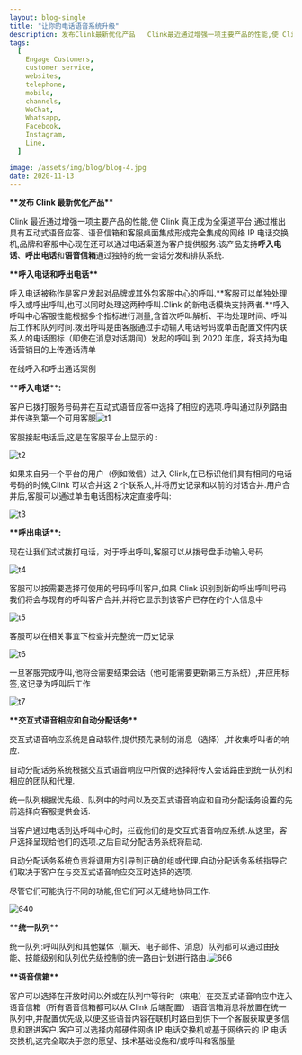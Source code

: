 ```yaml
---
layout: blog-single
title: "让你的电话语音系统升级"
description: 发布Clink最新优化产品   Clink最近通过增强一项主要产品的性能,使 Clink真正成为全渠道平台.通过推出具有互动式语音应答、语音信箱和客服桌面集成形成完全集成的网络IP电话交换机,品牌和客服中心现在还可以通过电话渠道为客户提供服务.该产品支持呼入电话、呼出电话和语音信箱通过独特的统一会话分发和排队系统. 呼入电话和呼出电话 呼入电话被称作是客户发起对品牌或其外包客服中心的呼叫.客服可以单独处理呼入或呼出呼叫,也可以同时处理这两种呼叫.Clink...
tags:
  [
    Engage Customers,
    customer service,
    websites,
    telephone,
    mobile,
    channels,
    WeChat,
    Whatsapp,
    Facebook,
    Instagram,
    Line,
  ]

image: /assets/img/blog/blog-4.jpg
date: 2020-11-13
---
```


**\*\*发布 Clink 最新优化产品\*\***

Clink 最近通过增强一项主要产品的性能,使 Clink 真正成为全渠道平台.通过推出具有互动式语音应答、语音信箱和客服桌面集成形成完全集成的网络 IP 电话交换机,品牌和客服中心现在还可以通过电话渠道为客户提供服务.该产品支持**呼入电话**、**呼出电话**和**语音信箱**通过独特的统一会话分发和排队系统.

**\*\*呼入电话和呼出电话\*\***

呼入电话被称作是客户发起对品牌或其外包客服中心的呼叫.**客服可以单独处理呼入或呼出呼叫,也可以同时处理这两种呼叫.Clink 的新电话模块支持两者.**呼入呼叫中心客服性能根据多个指标进行测量,含首次呼叫解析、平均处理时间、呼叫后工作和队列时间.拨出呼叫是由客服通过手动输入电话号码或单击配置文件内联系人的电话图标（即使在消息对话期间）发起的呼叫.到 2020 年底，将支持为电话营销目的上传通话清单

在线呼入和呼出通话案例

**\*\*呼入电话\*\*:**

客户已拨打服务号码并在互动式语音应答中选择了相应的选项.呼叫通过队列路由并传递到第一个可用客服![t1](/assets/img/blog/t1.png)

客服接起电话后,这是在客服平台上显示的 :

![t2](/assets/img/blog/t2.png)

如果来自另一个平台的用户（例如微信）进入 Clink,在已标识他们具有相同的电话号码的时候,Clink 可以合并这 2 个联系人,并将历史记录和以前的对话合并.用户合并后,客服可以通过单击电话图标决定直接呼叫:

![t3](/assets/img/blog/t3.png)

**\*\*呼出电话\*\*:**

现在让我们试试拨打电话，对于呼出呼叫,客服可以从拨号盘手动输入号码

![t4](/assets/img/blog/t4.png)

客服可以按需要选择可使用的号码呼叫客户,如果 Clink 识别到新的呼出呼叫号码我们将会与现有的呼叫客户合并,并将它显示到该客户已存在的个人信息中

![t5](/assets/img/blog/t5.png)

客服可以在相关事宜下检查并完整统一历史记录

![t6](/assets/img/blog/t6.jpg)

一旦客服完成呼叫,他将会需要结束会话（他可能需要更新第三方系统）,并应用标签,这记录为呼叫后工作

![t7](/assets/img/blog/t7.png)

**\*\*交互式语音相应和自动分配话务\*\***

交互式语音响应系统是自动软件,提供预先录制的消息（选择）,并收集呼叫者的响应.

自动分配话务系统根据交互式语音响应中所做的选择将传入会话路由到统一队列和相应的团队和代理.

统一队列根据优先级、队列中的时间以及交互式语音响应和自动分配话务设置的先前选择向客服提供会话.

当客户通过电话到达呼叫中心时，拦截他们的是交互式语音响应系统.从这里，客户选择呈现给他们的选项.之后自动分配话务系统将启动.

自动分配话务系统负责将调用方引导到正确的组或代理.自动分配话务系统指导它们取决于客户在与交互式语音响应交互时选择的选项.

尽管它们可能执行不同的功能,但它们可以无缝地协同工作.

![640](/assets/img/blog/640.webp)

**\*\*统一队列\*\***

统一队列:呼叫队列和其他媒体（聊天、电子邮件、消息）队列都可以通过由技能、技能级别和队列优先级控制的统一路由计划进行路由.![666](/assets/img/blog/666.png)

**\*\*语音信箱\*\***

客户可以选择在开放时间以外或在队列中等待时（来电）在交互式语音响应中连入语音信箱（所有语音信箱都可以从 Clink 后端配置）.语音信箱消息将放置在统一队列中,并配置优先级,以便这些语音内容在联机时路由到供下一个客服获取更多信息和跟进客户.客户可以选择内部硬件网络 IP 电话交换机或基于网络云的 IP 电话交换机,这完全取决于您的愿望、技术基础设施和/或呼叫和客服量
